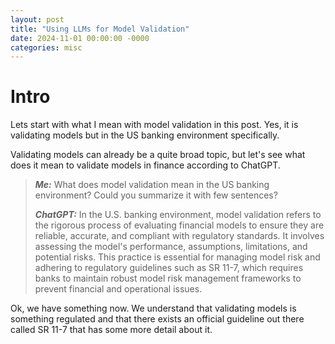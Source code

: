 ```yaml
---
layout: post
title: "Using LLMs for Model Validation"
date: 2024-11-01 00:00:00 -0000
categories: misc
---
```


# Intro

Lets start with what I mean with model validation in this post. Yes, it is validating models but in the US banking environment specifically.

Validating models can already be a quite broad topic, but let's see what does it mean to validate models in finance according to ChatGPT.

> **_Me:_** What does model validation mean in the US banking environment? Could you summarize it with few sentences?
>  
> **_ChatGPT:_** In the U.S. banking environment, model validation refers to the rigorous process of evaluating financial models to ensure they are reliable, accurate, and compliant with regulatory standards. It involves assessing the model's performance, assumptions, limitations, and potential risks. This practice is essential for managing model risk and adhering to regulatory guidelines such as SR 11-7, which requires banks to maintain robust model risk management frameworks to prevent financial and operational issues.

Ok, we have something now. We understand that validating models is something regulated and that there exists an official guideline out there called SR 11-7 that has some more detail about it. 